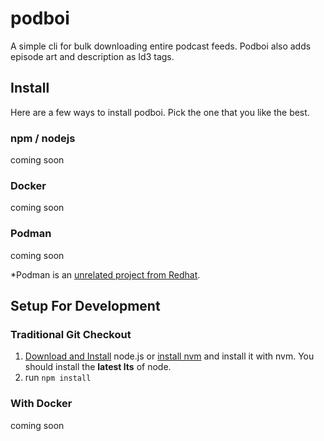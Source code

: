# podboi

A simple cli for bulk downloading entire podcast feeds.  Podboi also adds episode art and description as Id3 tags.

## Install

Here are a few ways to install podboi.  Pick the one that you like the best.

### npm / nodejs

coming soon

### Docker

coming soon

### Podman

coming soon

*Podman is an [unrelated project from Redhat](https://podman.io/).

## Setup For Development

### Traditional Git Checkout

1. [Download and Install](https://nodejs.org/) node.js or [install nvm](https://github.com/nvm-sh/nvm?tab=readme-ov-file#installing-and-updating) and install it with nvm.  You should install the **latest lts** of node.
2. run `npm install`

### With Docker 

coming soon